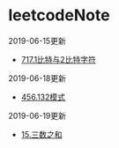 # leetcodeNote

2019-06-15更新
* [717.1比特与2比特字符](./notes/717.1比特与2比特字符.md)

2019-06-18更新
* [456.132模式](./notes/456.132模式.md)

2019-06-19更新
* [15.三数之和](./notes/15.三数之和.md)

